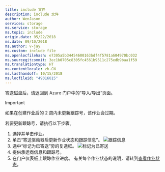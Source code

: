 ```yaml
---
title: include 文件
description: include 文件
author: WenJason
services: storage
ms.service: storage
ms.topic: include
origin.date: 05/22/2018
ms.date: 09/10/2018
ms.author: v-jay
ms.custom: include file
ms.openlocfilehash: e7305a5b34454600163bdf4f5781a604970bc032
ms.sourcegitcommit: 3ec1b0705c8305fc4561b9511c275edb9baa1f59
ms.translationtype: HT
ms.contentlocale: zh-CN
ms.lasthandoff: 10/15/2018
ms.locfileid: "49316015"
---
```

寄送磁盘后，请返回到 Azure 门户中的“导入/导出”页面。 

> [!IMPORTANT] 
> 如果在创建作业后的 2 周内未更新跟踪号，该作业会过期。 

若要更新跟踪号，请执行以下步骤。
 
1. 选择并单击作业。
2. 单击“寄送驱动器后更新作业状态和跟踪信息”。 
   ![跟踪信息](./media/storage-import-export-data-to-blobs/status.png)
3. 选中“标记为已寄送”旁的复选框。
   ![标记为已寄送](./media/storage-import-export-data-to-blobs/mark-as-sent.png)
4. 提供承运商信息和跟踪号。
5. 在门户仪表板上跟踪作业进度。 有关每个作业状态的说明，请转到[查看作业状态](../articles/storage/common/storage-import-export-view-drive-status.md)。
